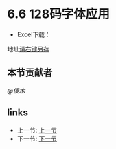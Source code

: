 # 6.6 128码字体应用
- Excel下载：

地址[请右键另存](/files/6.6.1.zip)

## 本节贡献者
*@傻木*

## links
  * 上一节: [上一节](<06.5.md>)
  * 下一节: [下一节](<06.7.md>)
